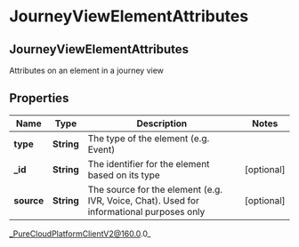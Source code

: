 # JourneyViewElementAttributes

## JourneyViewElementAttributes
Attributes on an element in a journey view

## Properties

|Name | Type | Description | Notes|
|------------ | ------------- | ------------- | -------------|
| **type** | **String** | The type of the element (e.g. Event) | |
| **_id** | **String** | The identifier for the element based on its type | [optional] |
| **source** | **String** | The source for the element (e.g. IVR, Voice, Chat). Used for informational purposes only | [optional] |



_PureCloudPlatformClientV2@160.0.0_
